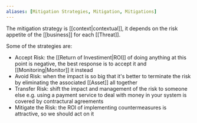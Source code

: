 ```yaml
---
aliases: [Mitigation Strategies, Mitigation, Mitigations]
---
```


The mitigation strategy is [[context|contextual]], it depends on the risk appetite of the [[business]] for each [[Threat]].

Some of the strategies are:

- Accept Risk: the [[Return of Investiment|ROI]] of doing anything at this point is negative, the best response is to accept it and [[Monitoring|Monitor]] it instead
- Avoid Risk: when the impact is so big that it's better to terminate the risk by eliminating the associated [[Asset]] all together
- Transfer Risk: shift the impact and management of the risk to someone else e.g. using a payment service to deal with money in your system is covered by contractural agreements
- Mitigate the Risk: the ROI of implementing countermeasures is attractive, so we should act on it